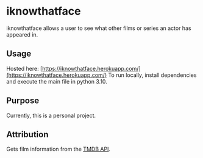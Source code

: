 # iknowthatface

iknowthatface allows a user to see what other films or series an actor has appeared in.

## Usage

Hosted here: [https://iknowthatface.herokuapp.com/](https://iknowthatface.herokuapp.com/)
To run locally, install dependencies and execute the main file in python 3.10.

## Purpose

Currently, this is a personal project.

## Attribution

Gets film information from the [TMDB API](https://www.themoviedb.org/). 
